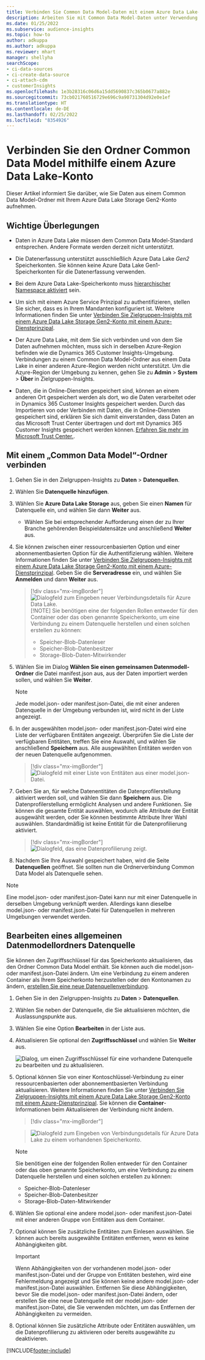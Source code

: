 ```yaml
---
title: Verbinden Sie Common Data Model-Daten mit einem Azure Data Lake-Konto
description: Arbeiten Sie mit Common Data Model-Daten unter Verwendung von Azure Data Lake Storage.
ms.date: 01/25/2022
ms.subservice: audience-insights
ms.topic: how-to
author: adkuppa
ms.author: adkuppa
ms.reviewer: mhart
manager: shellyha
searchScope:
- ci-data-sources
- ci-create-data-source
- ci-attach-cdm
- customerInsights
ms.openlocfilehash: 1e3b28316c06d6a15dd5690837c365b0677a882e
ms.sourcegitcommit: 73cb021760516729e696c9a90731304d92e0e1ef
ms.translationtype: HT
ms.contentlocale: de-DE
ms.lasthandoff: 02/25/2022
ms.locfileid: "8354926"
---
```

# <a name="connect-to-a-common-data-model-folder-using-an-azure-data-lake-account"></a>Verbinden Sie den Ordner Common Data Model mithilfe einem Azure Data Lake-Konto

Dieser Artikel informiert Sie darüber, wie Sie Daten aus einem Common Data Model-Ordner mit Ihrem Azure Data Lake Storage Gen2-Konto aufnehmen.

## <a name="important-considerations"></a>Wichtige Überlegungen

- Daten in Azure Data Lake müssen dem Common Data Model-Standard entsprechen. Andere Formate werden derzeit nicht unterstützt.

- Die Datenerfassung unterstützt ausschließlich Azure Data Lake *Gen2* Speicherkonten. Sie können keine Azure Data Lake Gen1-Speicherkonten für die Datenerfassung verwenden.

- Bei dem Azure Data Lake-Speicherkonto muss [hierarchischer Namespace aktiviert](/azure/storage/blobs/data-lake-storage-namespace) sein.

- Um sich mit einem Azure Service Prinzipal zu authentifizieren, stellen Sie sicher, dass es in Ihrem Mandanten konfiguriert ist. Weitere Informationen finden Sie unter [Verbinden Sie Zielgruppen-Insights mit einem Azure Data Lake Storage Gen2-Konto mit einem Azure-Dienstprinzipal](connect-service-principal.md).

- Der Azure Data Lake, mit dem Sie sich verbinden und von dem Sie Daten aufnehmen möchten, muss sich in derselben Azure-Region befinden wie die Dynamics 365 Customer Insights-Umgebung. Verbindungen zu einem Common Data Model-Ordner aus einem Data Lake in einer anderen Azure-Region werden nicht unterstützt. Um die Azure-Region der Umgebung zu kennen, gehen Sie zu **Admin** > **System** > **Über** in Zielgruppen-Insights.

- Daten, die in Online-Diensten gespeichert sind, können an einem anderen Ort gespeichert werden als dort, wo die Daten verarbeitet oder in Dynamics 365 Customer Insights gespeichert werden. Durch das Importieren von oder Verbinden mit Daten, die in Online-Diensten gespeichert sind, erklären Sie sich damit einverstanden, dass Daten an das Microsoft Trust Center übertragen und dort mit Dynamics 365 Customer Insights gespeichert werden können. [Erfahren Sie mehr im Microsoft Trust Center.](https://www.microsoft.com/trust-center).

## <a name="connect-to-a-common-data-model-folder"></a>Mit einem „Common Data Model“-Ordner verbinden

1. Gehen Sie in den Zielgruppen-Insights zu **Daten** > **Datenquellen**.

1. Wählen Sie **Datenquelle hinzufügen**.

1. Wählen Sie **Azure Data Lake Storage** aus, geben Sie einen **Namen** für Datenquelle ein, und wählen Sie dann **Weiter** aus.

   - Wählen Sie bei entsprechender Aufforderung einen der zu Ihrer Branche gehörenden Beispieldatensätze und anschließend **Weiter** aus. 

1. Sie können zwischen einer ressourcenbasierten Option und einer abonnementbasierten Option für die Authentifizierung wählen. Weitere Informationen finden Sie unter [Verbinden Sie Zielgruppen-Insights mit einem Azure Data Lake Storage Gen2-Konto mit einem Azure-Dienstprinzipal](connect-service-principal.md). Geben Sie die **Serveradresse** ein, und wählen Sie **Anmelden** und dann **Weiter** aus.
   > [!div class="mx-imgBorder"]
   > ![Dialogfeld zum Eingeben neuer Verbindungsdetails für Azure Data Lake.](media/enter-new-storage-details.png)
   > [!NOTE]
   > Sie benötigen eine der folgenden Rollen entweder für den Container oder das oben genannte Speicherkonto, um eine Verbindung zu einem Datenquelle herstellen und einen solchen erstellen zu können:
   >  - Speicher-Blob-Datenleser
   >  - Speicher-Blob-Datenbesitzer
   >  - Storage-Blob-Daten-Mitwirkender

1. Wählen Sie im Dialog **Wählen Sie einen gemeinsamen Datenmodell-Ordner** die Datei manifest.json aus, aus der Daten importiert werden sollen, und wählen Sie **Weiter**.
   > [!NOTE]
   > Jede model.json- oder manifest.json-Datei, die mit einer anderen Datenquelle in der Umgebung verbunden ist, wird nicht in der Liste angezeigt.

1. In der ausgewählten model.json- oder manifest.json-Datei wird eine Liste der verfügbaren Entitäten angezeigt. Überprüfen Sie die Liste der verfügbaren Entitäten, treffen Sie eine Auswahl, und wählen Sie anschließend **Speichern** aus. Alle ausgewählten Entitäten werden von der neuen Datenquelle aufgenommen.
   > [!div class="mx-imgBorder"]
   > ![Dialogfeld mit einer Liste von Entitäten aus einer model.json-Datei.](media/review-entities.png)

8. Geben Sie an, für welche Datenentitäten die Datenprofilerstellung aktiviert werden soll, und wählen Sie dann **Speichern** aus. Die Datenprofilerstellung ermöglicht Analysen und andere Funktionen. Sie können die gesamte Entität auswählen, wodurch alle Attribute der Entität ausgewählt werden, oder Sie können bestimmte Attribute Ihrer Wahl auswählen. Standardmäßig ist keine Entität für die Datenprofilierung aktiviert.
   > [!div class="mx-imgBorder"]
   > ![Dialogfeld, das eine Datenprofilierung zeigt.](media/dataprofiling-entities.png)

9. Nachdem Sie Ihre Auswahl gespeichert haben, wird die Seite **Datenquellen** geöffnet. Sie sollten nun die Ordnerverbindung Common Data Model als Datenquelle sehen.

> [!NOTE]
> Eine model.json- oder manifest.json-Datei kann nur mit einer Datenquelle in derselben Umgebung verknüpft werden. Allerdings kann dieselbe model.json- oder manifest.json-Datei für Datenquellen in mehreren Umgebungen verwendet werden.

## <a name="edit-a-common-data-model-folder-data-source"></a>Bearbeiten eines allgemeinen Datenmodellordners Datenquelle

Sie können den Zugriffsschlüssel für das Speicherkonto aktualisieren, das den Ordner Common Data Model enthält. Sie können auch die model.json- oder manifest.json-Datei ändern. Um eine Verbindung zu einem anderen Container als Ihrem Speicherkonto herzustellen oder den Kontonamen zu ändern, [erstellen Sie eine neue Datenquellenverbindung](#connect-to-a-common-data-model-folder).

1. Gehen Sie in den Zielgruppen-Insights zu **Daten** > **Datenquellen**.

2. Wählen Sie neben der Datenquelle, die Sie aktualisieren möchten, die Auslassungspunkte aus.

3. Wählen Sie eine Option **Bearbeiten** in der Liste aus.

4. Aktualisieren Sie optional den **Zugriffsschlüssel** und wählen Sie **Weiter** aus.

   ![Dialog, um einen Zugriffsschlüssel für eine vorhandene Datenquelle zu bearbeiten und zu aktualisieren.](media/edit-access-key.png)

5. Optional können Sie von einer Kontoschlüssel-Verbindung zu einer ressourcenbasierten oder abonnementbasierten Verbindung aktualisieren. Weitere Informationen finden Sie unter [Verbinden Sie Zielgruppen-Insights mit einem Azure Data Lake Storage Gen2-Konto mit einem Azure-Dienstprinzipal](connect-service-principal.md). Sie können die **Container**-Informationen beim Aktualisieren der Verbindung nicht ändern.
   > [!div class="mx-imgBorder"]

   > ![Dialogfeld zum Eingeben von Verbindungsdetails für Azure Data Lake zu einem vorhandenen Speicherkonto.](media/enter-existing-storage-details.png)

   > [!NOTE]
   > Sie benötigen eine der folgenden Rollen entweder für den Container oder das oben genannte Speicherkonto, um eine Verbindung zu einem Datenquelle herstellen und einen solchen erstellen zu können:
   >  - Speicher-Blob-Datenleser
   >  - Speicher-Blob-Datenbesitzer
   >  - Storage-Blob-Daten-Mitwirkender


6. Wählen Sie optional eine andere model.json- oder manifest.json-Datei mit einer anderen Gruppe von Entitäten aus dem Container.

7. Optional können Sie zusätzliche Entitäten zum Einlesen auswählen. Sie können auch bereits ausgewählte Entitäten entfernen, wenn es keine Abhängigkeiten gibt.

   > [!IMPORTANT]
   > Wenn Abhängigkeiten von der vorhandenen model.json- oder manifest.json-Datei und der Gruppe von Entitäten bestehen, wird eine Fehlermeldung angezeigt und Sie können keine andere model.json- oder manifest.json-Datei auswählen. Entfernen Sie diese Abhängigkeiten, bevor Sie die model.json- oder manifest.json-Datei ändern, oder erstellen Sie eine neue Datenquelle mit der model.json- oder manifest.json-Datei, die Sie verwenden möchten, um das Entfernen der Abhängigkeiten zu vermeiden.

8. Optional können Sie zusätzliche Attribute oder Entitäten auswählen, um die Datenprofilierung zu aktivieren oder bereits ausgewählte zu deaktivieren.   


[!INCLUDE[footer-include](../includes/footer-banner.md)]

